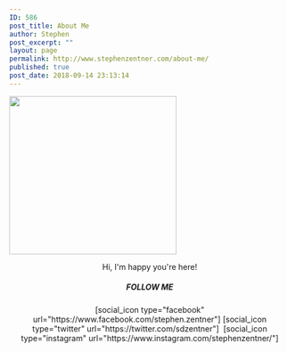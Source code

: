 ```yaml
---
ID: 586
post_title: About Me
author: Stephen
post_excerpt: ""
layout: page
permalink: http://www.stephenzentner.com/about-me/
published: true
post_date: 2018-09-14 23:13:14
---
```

<img class="size-medium wp-image-572 alignleft" src="http://www.stephenzentner.com/wp-content/uploads/2018/09/stephen_headshot_500px-300x284.png" alt="" width="300" height="284" />
<p style="text-align: center;">Hi, I'm happy you're here!</p>

<h5 class="center" style="text-align: center;">FOLLOW ME</h5>
<p style="text-align: center;">[social_icon type="facebook" url="https://www.facebook.com/stephen.zentner"] [social_icon type="twitter" url="https://twitter.com/sdzentner"]  [social_icon type="instagram" url="https://www.instagram.com/stephenzentner/"]</p>